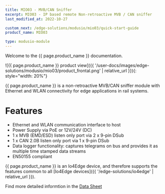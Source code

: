 ```yaml
---
title: MIO03 - MVB/CAN Sniffer
excerpt: MIO03 - IP based remote Non-retroactive MVB / CAN sniffer
last_modified_at: 2022-10-27

custom_next: /edge-solutions/modusio/mio03/quick-start-guide
product_name: MIO03

type: modusio-module
---
```


Welcome to the {{ page.product_name }} documentation.

![{{ page.product_name }} product view]({{ '/user-docs/images/edge-solutions/modusio/mio03/product_frontal.png' | relative_url }}){: style="width: 20%"}


{{ page.product_name }} is a non-retroactive MVB/CAN sniffer module with Ethernet and WLAN connectivity for edge applications in rail systems.

# Features

* Ethernet and WLAN communication interface to host
* Power Supply via PoE or 12V/24V (DC)
* 1 x MVB (EMD/ESD) listen only port via 2 x 9-pin DSub
* 1 x CAN 2.0B listen only port via 1 x 9-pin DSub
* Data logger functionality: captures telegrams on bus and provides it as multiple time stamped data streams
* EN50155 compliant

{{ page.product_name }} is an Io4Edge device, and therefore supports the features common to all [Io4Edge devices]({{ '/edge-solutions/io4edge' | relative_url }}).

Find more detailed informtion in the [Data Sheet](https://www.ci4rail.com/wp-content/uploads/2022/04/MIO03_DS_en.pdf)
